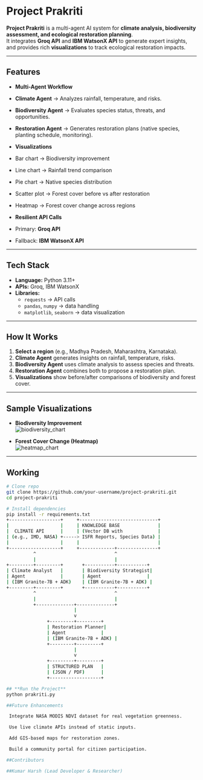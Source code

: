 #  Project Prakriti  

**Project Prakriti** is a multi-agent AI system for **climate analysis, biodiversity assessment, and ecological restoration planning**.  
It integrates **Groq API** and **IBM WatsonX API** to generate expert insights, and provides rich **visualizations** to track ecological restoration impacts.  

---

##  Features  

-  **Multi-Agent Workflow**  
  - **Climate Agent** → Analyzes rainfall, temperature, and risks.  
  - **Biodiversity Agent** → Evaluates species status, threats, and opportunities.  
  - **Restoration Agent** → Generates restoration plans (native species, planting schedule, monitoring).  

-  **Visualizations**  
  - Bar chart → Biodiversity improvement  
  - Line chart → Rainfall trend comparison  
  - Pie chart → Native species distribution  
  - Scatter plot → Forest cover before vs after restoration  
  - Heatmap → Forest cover change across regions  

-  **Resilient API Calls**  
  - Primary: **Groq API**  
  - Fallback: **IBM WatsonX API**  

---

##  Tech Stack  

- **Language:** Python 3.11+  
- **APIs:** Groq, IBM WatsonX  
- **Libraries:**  
  - `requests` → API calls  
  - `pandas`, `numpy` → data handling  
  - `matplotlib`, `seaborn` → data visualization  

---

##  How It Works  

1. **Select a region** (e.g., Madhya Pradesh, Maharashtra, Karnataka).  
2. **Climate Agent** generates insights on rainfall, temperature, risks.  
3. **Biodiversity Agent** uses climate analysis to assess species and threats.  
4. **Restoration Agent** combines both to propose a restoration plan.  
5. **Visualizations** show before/after comparisons of biodiversity and forest cover.  

---

##  Sample Visualizations  

- **Biodiversity Improvement**  
  ![biodiversity_chart](docs/biodiversity.png)  

- **Forest Cover Change (Heatmap)**  
  ![heatmap_chart](docs/heatmap.png)  

---

##  Working

```bash
# Clone repo
git clone https://github.com/your-username/project-prakriti.git
cd project-prakriti

# Install dependencies
pip install -r requirements.txt
+-------------------+     +-----------------------------+
|                   |     | KNOWLEDGE BASE              |
|  CLIMATE API      |     | (Vector DB with             |
| (e.g., IMD, NASA) +-----> ISFR Reports, Species Data) |
|                   |     |                             |
+-------------------+     +-------------+---------------+
          ^                             ^
          |                             |
+---------+---------+       +-----------+-----------+
| Climate Analyst   |       | Biodiversity Strategist|
| Agent             |       | Agent                 |
| (IBM Granite-7B + ADK)    | (IBM Granite-7B + ADK) |
+---------+---------+       +-----------+-----------+
          ^                             ^
          |                             |
          +--------------+--------------+
                         |
                         v
               +---------+---------+
               | Restoration Planner|
               | Agent             |
               | (IBM Granite-7B + ADK) |
               +---------+---------+
                         |
                         v
               +---------+---------+
               | STRUCTURED PLAN   |
               | (JSON / PDF)      |
               +-------------------+

## **Run the Project**
python prakriti.py

##Future Enhancements

 Integrate NASA MODIS NDVI dataset for real vegetation greenness.

 Use live climate APIs instead of static inputs.

 Add GIS-based maps for restoration zones.

 Build a community portal for citizen participation.

##Contributors

##Kumar Harsh (Lead Developer & Researcher)
